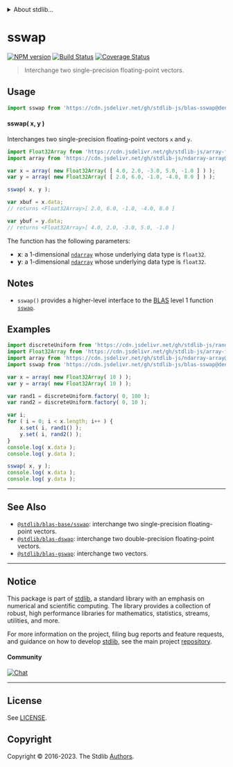 <!--

@license Apache-2.0

Copyright (c) 2020 The Stdlib Authors.

Licensed under the Apache License, Version 2.0 (the "License");
you may not use this file except in compliance with the License.
You may obtain a copy of the License at

   http://www.apache.org/licenses/LICENSE-2.0

Unless required by applicable law or agreed to in writing, software
distributed under the License is distributed on an "AS IS" BASIS,
WITHOUT WARRANTIES OR CONDITIONS OF ANY KIND, either express or implied.
See the License for the specific language governing permissions and
limitations under the License.

-->


<details>
  <summary>
    About stdlib...
  </summary>
  <p>We believe in a future in which the web is a preferred environment for numerical computation. To help realize this future, we've built stdlib. stdlib is a standard library, with an emphasis on numerical and scientific computation, written in JavaScript (and C) for execution in browsers and in Node.js.</p>
  <p>The library is fully decomposable, being architected in such a way that you can swap out and mix and match APIs and functionality to cater to your exact preferences and use cases.</p>
  <p>When you use stdlib, you can be absolutely certain that you are using the most thorough, rigorous, well-written, studied, documented, tested, measured, and high-quality code out there.</p>
  <p>To join us in bringing numerical computing to the web, get started by checking us out on <a href="https://github.com/stdlib-js/stdlib">GitHub</a>, and please consider <a href="https://opencollective.com/stdlib">financially supporting stdlib</a>. We greatly appreciate your continued support!</p>
</details>

# sswap

[![NPM version][npm-image]][npm-url] [![Build Status][test-image]][test-url] [![Coverage Status][coverage-image]][coverage-url] <!-- [![dependencies][dependencies-image]][dependencies-url] -->

> Interchange two single-precision floating-point vectors.

<section class="intro">

</section>

<!-- /.intro -->



<section class="usage">

## Usage

```javascript
import sswap from 'https://cdn.jsdelivr.net/gh/stdlib-js/blas-sswap@deno/mod.js';
```

#### sswap( x, y )

Interchanges two single-precision floating-point vectors `x` and `y`.

```javascript
import Float32Array from 'https://cdn.jsdelivr.net/gh/stdlib-js/array-float32@deno/mod.js';
import array from 'https://cdn.jsdelivr.net/gh/stdlib-js/ndarray-array@deno/mod.js';

var x = array( new Float32Array( [ 4.0, 2.0, -3.0, 5.0, -1.0 ] ) );
var y = array( new Float32Array( [ 2.0, 6.0, -1.0, -4.0, 8.0 ] ) );

sswap( x, y );

var xbuf = x.data;
// returns <Float32Array>[ 2.0, 6.0, -1.0, -4.0, 8.0 ]

var ybuf = y.data;
// returns <Float32Array>[ 4.0, 2.0, -3.0, 5.0, -1.0 ]
```

The function has the following parameters:

-   **x**: a 1-dimensional [`ndarray`][@stdlib/ndarray/array] whose underlying data type is `float32`.
-   **y**: a 1-dimensional [`ndarray`][@stdlib/ndarray/array] whose underlying data type is `float32`.

</section>

<!-- /.usage -->

<section class="notes">

## Notes

-   `sswap()` provides a higher-level interface to the [BLAS][blas] level 1 function [`sswap`][@stdlib/blas/base/sswap].

</section>

<!-- /.notes -->

<section class="examples">

## Examples

<!-- eslint no-undef: "error" -->

```javascript
import discreteUniform from 'https://cdn.jsdelivr.net/gh/stdlib-js/random-base-discrete-uniform@deno/mod.js';
import Float32Array from 'https://cdn.jsdelivr.net/gh/stdlib-js/array-float32@deno/mod.js';
import array from 'https://cdn.jsdelivr.net/gh/stdlib-js/ndarray-array@deno/mod.js';
import sswap from 'https://cdn.jsdelivr.net/gh/stdlib-js/blas-sswap@deno/mod.js';

var x = array( new Float32Array( 10 ) );
var y = array( new Float32Array( 10 ) );

var rand1 = discreteUniform.factory( 0, 100 );
var rand2 = discreteUniform.factory( 0, 10 );

var i;
for ( i = 0; i < x.length; i++ ) {
    x.set( i, rand1() );
    y.set( i, rand2() );
}
console.log( x.data );
console.log( y.data );

sswap( x, y );
console.log( x.data );
console.log( y.data );
```

</section>

<!-- /.examples -->

<!-- Section for related `stdlib` packages. Do not manually edit this section, as it is automatically populated. -->

<section class="related">

* * *

## See Also

-   <span class="package-name">[`@stdlib/blas-base/sswap`][@stdlib/blas/base/sswap]</span><span class="delimiter">: </span><span class="description">interchange two single-precision floating-point vectors.</span>
-   <span class="package-name">[`@stdlib/blas-dswap`][@stdlib/blas/dswap]</span><span class="delimiter">: </span><span class="description">interchange two double-precision floating-point vectors.</span>
-   <span class="package-name">[`@stdlib/blas-gswap`][@stdlib/blas/gswap]</span><span class="delimiter">: </span><span class="description">interchange two vectors.</span>

</section>

<!-- /.related -->

<!-- Section for all links. Make sure to keep an empty line after the `section` element and another before the `/section` close. -->


<section class="main-repo" >

* * *

## Notice

This package is part of [stdlib][stdlib], a standard library with an emphasis on numerical and scientific computing. The library provides a collection of robust, high performance libraries for mathematics, statistics, streams, utilities, and more.

For more information on the project, filing bug reports and feature requests, and guidance on how to develop [stdlib][stdlib], see the main project [repository][stdlib].

#### Community

[![Chat][chat-image]][chat-url]

---

## License

See [LICENSE][stdlib-license].


## Copyright

Copyright &copy; 2016-2023. The Stdlib [Authors][stdlib-authors].

</section>

<!-- /.stdlib -->

<!-- Section for all links. Make sure to keep an empty line after the `section` element and another before the `/section` close. -->

<section class="links">

[npm-image]: http://img.shields.io/npm/v/@stdlib/blas-sswap.svg
[npm-url]: https://npmjs.org/package/@stdlib/blas-sswap

[test-image]: https://github.com/stdlib-js/blas-sswap/actions/workflows/test.yml/badge.svg?branch=main
[test-url]: https://github.com/stdlib-js/blas-sswap/actions/workflows/test.yml?query=branch:main

[coverage-image]: https://img.shields.io/codecov/c/github/stdlib-js/blas-sswap/main.svg
[coverage-url]: https://codecov.io/github/stdlib-js/blas-sswap?branch=main

<!--

[dependencies-image]: https://img.shields.io/david/stdlib-js/blas-sswap.svg
[dependencies-url]: https://david-dm.org/stdlib-js/blas-sswap/main

-->

[chat-image]: https://img.shields.io/gitter/room/stdlib-js/stdlib.svg
[chat-url]: https://app.gitter.im/#/room/#stdlib-js_stdlib:gitter.im

[stdlib]: https://github.com/stdlib-js/stdlib

[stdlib-authors]: https://github.com/stdlib-js/stdlib/graphs/contributors

[umd]: https://github.com/umdjs/umd
[es-module]: https://developer.mozilla.org/en-US/docs/Web/JavaScript/Guide/Modules

[deno-url]: https://github.com/stdlib-js/blas-sswap/tree/deno
[umd-url]: https://github.com/stdlib-js/blas-sswap/tree/umd
[esm-url]: https://github.com/stdlib-js/blas-sswap/tree/esm
[branches-url]: https://github.com/stdlib-js/blas-sswap/blob/main/branches.md

[stdlib-license]: https://raw.githubusercontent.com/stdlib-js/blas-sswap/main/LICENSE

[blas]: http://www.netlib.org/blas

[@stdlib/ndarray/array]: https://github.com/stdlib-js/ndarray-array/tree/deno

<!-- <related-links> -->

[@stdlib/blas/base/sswap]: https://github.com/stdlib-js/blas-base-sswap/tree/deno

[@stdlib/blas/dswap]: https://github.com/stdlib-js/blas-dswap/tree/deno

[@stdlib/blas/gswap]: https://github.com/stdlib-js/blas-gswap/tree/deno

<!-- </related-links> -->

</section>

<!-- /.links -->
